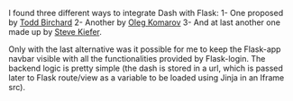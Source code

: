 I found three different ways to integrate Dash with Flask:
1- One proposed by [Todd Birchard](https://hackersandslackers.com/plotly-dash-with-flask/)
2- Another by [Oleg Komarov](https://medium.com/@olegkomarov_77860/how-to-embed-a-dash-app-into-an-existing-flask-app-ea05d7a2210b)
3- And at last another one made up by [Steve Kiefer](https://towardsdatascience.com/embed-multiple-dash-apps-in-flask-with-microsoft-authenticatio-44b734f74532).

Only with the last alternative was it possible for me to keep the Flask-app navbar visible with all the functionalities provided by Flask-login. The backend logic is pretty simple (the dash is stored in a url, which is passed later to Flask route/view as a variable to be loaded using Jinja in an Iframe src).
